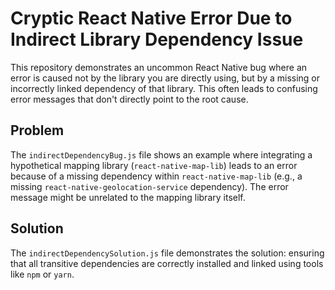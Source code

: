 # Cryptic React Native Error Due to Indirect Library Dependency Issue

This repository demonstrates an uncommon React Native bug where an error is caused not by the library you are directly using, but by a missing or incorrectly linked dependency of that library.  This often leads to confusing error messages that don't directly point to the root cause.

## Problem
The `indirectDependencyBug.js` file shows an example where integrating a hypothetical mapping library (`react-native-map-lib`) leads to an error because of a missing dependency within `react-native-map-lib` (e.g., a missing `react-native-geolocation-service` dependency).  The error message might be unrelated to the mapping library itself.

## Solution
The `indirectDependencySolution.js` file demonstrates the solution: ensuring that all transitive dependencies are correctly installed and linked using tools like `npm` or `yarn`.